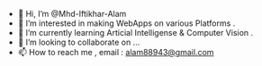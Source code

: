 - 👋 Hi, I’m @Mhd-Iftikhar-Alam
- 👀 I’m interested in making WebApps on various Platforms .
- 🌱 I’m currently learning Articial Intelligense & Computer Vision .
- 💞️ I’m looking to collaborate on ...
- 📫 How to reach me , email : alam88943@gmail.com 

<!---
Mhd-Iftikhar-Alam/Mhd-Iftikhar-Alam is a ✨ special ✨ repository because its `README.md` (this file) appears on your GitHub profile.
You can click the Preview link to take a look at your changes.
--->
